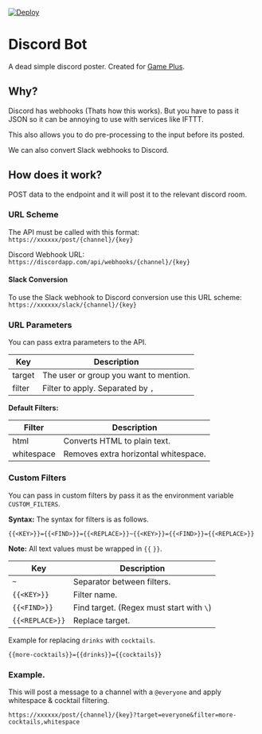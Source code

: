 [![Deploy](https://www.herokucdn.com/deploy/button.svg)](https://heroku.com/deploy)

# Discord Bot
A dead simple discord poster. Created for [Game Plus](http://gameplus.com.au).

## Why?
Discord has webhooks (Thats how this works). But you have to pass it JSON so it can be annoying to use with services like IFTTT.

This also allows you to do pre-processing to the input before its posted.

We can also convert Slack webhooks to Discord.

## How does it work?
POST data to the endpoint and it will post it to the relevant discord room.

### URL Scheme

The API must be called with this format:
`https://xxxxxx/post/{channel}/{key}`

Discord Webhook URL:
`https://discordapp.com/api/webhooks/{channel}/{key}`

#### Slack Conversion

To use the Slack webhook to Discord conversion use this URL scheme:
`https://xxxxxx/slack/{channel}/{key}`

### URL Parameters

You can pass extra parameters to the API.

| Key | Description |
|---|---|
| target | The user or group you want to mention. |
| filter | Filter to apply. Separated by `,` |

__Default Filters:__

| Filter | Description |
|---|---|
| html | Converts HTML to plain text. |
| whitespace | Removes extra horizontal whitespace. |

### Custom Filters
You can pass in custom filters by pass it as the environment variable `CUSTOM_FILTERS`.

__Syntax:__
The syntax for filters is as follows.

`{{<KEY>}}={{<FIND>}}={{<REPLACE>}}~{{<KEY>}}={{<FIND>}}={{<REPLACE>}}`

__Note:__ All text values must be wrapped in `{{` `}}`.

| Key | Description |
|---|---|
| `~` | Separator between filters. |
| `{{<KEY>}}` | Filter name. |
| `{{<FIND>}}` | Find target. (Regex must start with `\`) |
| `{{<REPLACE>}}` | Replace target. |

Example for replacing `drinks` with `cocktails`.

`{{more-cocktails}}={{drinks}}={{cocktails}}`

### Example.

This will post a message to a channel with a `@everyone` and apply whitespace & cocktail filtering.

`https://xxxxxx/post/{channel}/{key}?target=everyone&filter=more-cocktails,whitespace`
